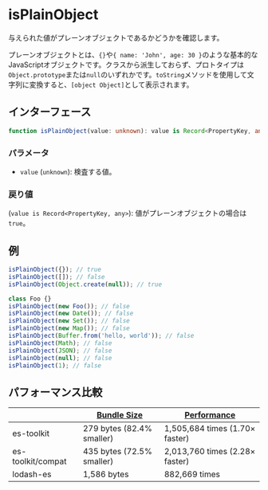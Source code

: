 # isPlainObject

与えられた値がプレーンオブジェクトであるかどうかを確認します。

プレーンオブジェクトとは、`{}`や`{ name: 'John', age: 30 }`のような基本的なJavaScriptオブジェクトです。クラスから派生しておらず、プロトタイプは`Object.prototype`または`null`のいずれかです。`toString`メソッドを使用して文字列に変換すると、`[object Object]`として表示されます。

## インターフェース

```typescript
function isPlainObject(value: unknown): value is Record<PropertyKey, any>;
```

### パラメータ

- `value` (`unknown`): 検査する値。

### 戻り値

(`value is Record<PropertyKey, any>`): 値がプレーンオブジェクトの場合は`true`。

## 例

```typescript
isPlainObject({}); // true
isPlainObject([]); // false
isPlainObject(Object.create(null)); // true

class Foo {}
isPlainObject(new Foo()); // false
isPlainObject(new Date()); // false
isPlainObject(new Set()); // false
isPlainObject(new Map()); // false
isPlainObject(Buffer.from('hello, world')); // false
isPlainObject(Math); // false
isPlainObject(JSON); // false
isPlainObject(null); // false
isPlainObject(1); // false
```

## パフォーマンス比較

|                   | [Bundle Size](../../bundle-size.md) | [Performance](../../performance.md) |
| ----------------- | ----------------------------------- | ----------------------------------- |
| es-toolkit        | 279 bytes (82.4% smaller)           | 1,505,684 times (1.70× faster)      |
| es-toolkit/compat | 435 bytes (72.5% smaller)           | 2,013,760 times (2.28× faster)      |
| lodash-es         | 1,586 bytes                         | 882,669 times                       |
